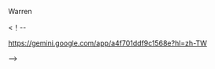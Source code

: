 

Warren

<！--

https://gemini.google.com/app/a4f701ddf9c1568e?hl=zh-TW

-->

<!--
https://gemini.google.com/app/a4f701ddf9c1568e?hl=zh-TW
-->
